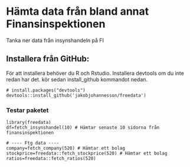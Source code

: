 # Hämta data från bland annat Finansinspektionen

Tanka ner data från insynshandeln på FI

## Installera från GitHub:

För att installera behöver du R och Rstudio. Installera devtools om du
inte redan har det. kör sedan install\_github kommandot nedan.

    # install.packages("devtools")
    devtools::install_github('jakobjohannesson/freedata')

### Testar paketet

    library(freedata)
    df=fetch_insynshandel(10) # Hämtar senaste 10 sidorna från finansinspektionen

    # ---- Ftg data ----
    company=fetch_company(520) # Hämtar ett bolag
    stockprice=freedata::fetch_stockprice(520) # Hämtar ett bolag
    ratios=freedata::fetch_ratios(520)
